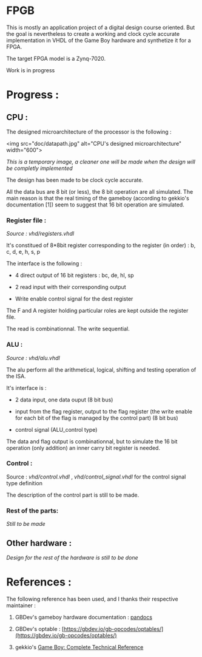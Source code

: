 # FPGB

This is mostly an application project of a digital design course oriented. 
But the goal is nevertheless to create a working and clock cycle accurate implementation in VHDL of the Game Boy hardware and synthetize it for a FPGA.

The target FPGA model is a Zynq-7020. 

Work is in progress

# Progress :

## CPU :

The designed microarchitecture of the processor is the following : 

<img src="doc/datapath.jpg" alt="CPU's designed microarchitecture" width="600"\>

*This is a temporary image, a cleaner one will be made when the design will be completly implemented*

The design has been made to be clock cycle accurate.

All the data bus are 8 bit (or less), the 8 bit operation are all simulated. The main reason is that the real timing of the gameboy (according to gekkio's documentation [1]) seem to suggest that 16 bit operation are simulated.

### Register file :
*Source : vhd/registers.vhdl* 

It's constitued of 8\*8bit register corresponding to the register (in order) : b, c, d, e, h, s, p

The interface is the following : 

- 4 direct output of 16 bit registers : bc, de, hl, sp

- 2 read input with their corresponding output

- Write enable control signal for the dest register


The F and A register holding particular roles are kept outside the register file.

The read is combinationnal. The write sequential.

### ALU : 
*Source : vhd/alu.vhdl*

The alu perform all the arithmetical, logical, shifting and testing operation of the ISA. 

It's interface is : 

- 2 data input, one data ouput (8 bit bus)

- input from the flag register, output to the flag register (the write enable for each bit of the flag is managed by the control part) (8 bit bus)

- control signal (ALU_control type)

The data and flag output is combinationnal, but to simulate the 16 bit operation (only addition) an inner carry bit register is needed.

### Control :

Source : *vhd/control.vhdl* , *vhd/control_signal.vhdl* for the control signal type definition

The description of the control part is still to be made.

### Rest of the parts:

*Still to be made*

## Other hardware :

*Design for the rest of the hardware is still to be done*

# References :

The following reference has been used, and I thanks their respective maintainer : 

1. GBDev's gameboy hardware documentation : [pandocs](https://gbdev.io/pandocs)

2. GBDev's optable : [https://gbdev.io/gb-opcodes/optables/](https://gbdev.io/gb-opcodes/optables/)

3. gekkio's [Game Boy: Complete Technical Reference](https://gekkio.fi/files/gb-docs/gbctr.pdf)
